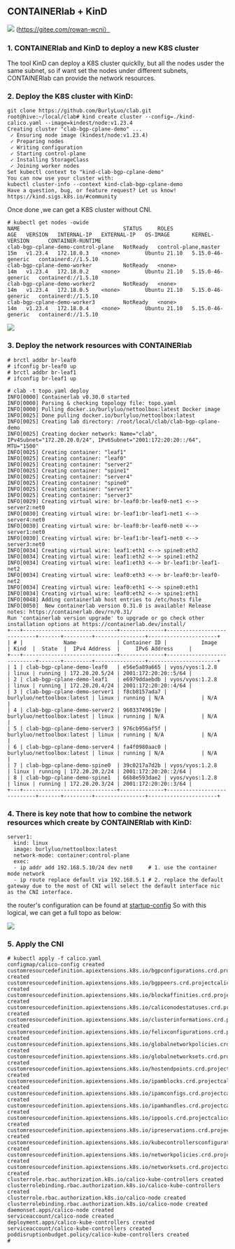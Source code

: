 ## CONTAINERlab + KinD
![](https://github.com/BurlyLuo/clab/blob/master/KinD.png)
(https://gitee.com/rowan-wcni）
### 1. CONTAINERlab and KinD to deploy a new K8S cluster
The tool KinD can deploy a K8S cluster quicklly, but all the nodes usder the same subnet, so if want set the nodes under different subnets, CONTAINERlab can provide the network resources.

### 2. Deploy the K8S cluster with KinD:
```
git clone https://github.com/BurlyLuo/clab.git
root@hive:~/local/clab# kind create cluster --config=./kind-calico.yaml --image=kindest/node:v1.23.4
Creating cluster "clab-bgp-cplane-demo" ...
 ✓ Ensuring node image (kindest/node:v1.23.4) 
 ✓ Preparing nodes      
 ✓ Writing configuration 
 ✓ Starting control-plane ️ 
 ✓ Installing StorageClass 
 ✓ Joining worker nodes 
Set kubectl context to "kind-clab-bgp-cplane-demo"
You can now use your cluster with:
kubectl cluster-info --context kind-clab-bgp-cplane-demo
Have a question, bug, or feature request? Let us know! https://kind.sigs.k8s.io/#community 
``` 
Once done ,we can get a K8S cluster without CNI.
```
# kubectl get nodes -owide 
NAME                                 STATUS     ROLES                  AGE   VERSION   INTERNAL-IP   EXTERNAL-IP   OS-IMAGE       KERNEL-VERSION      CONTAINER-RUNTIME
clab-bgp-cplane-demo-control-plane   NotReady   control-plane,master   15m   v1.23.4   172.18.0.3    <none>        Ubuntu 21.10   5.15.0-46-generic   containerd://1.5.10
clab-bgp-cplane-demo-worker          NotReady   <none>                 14m   v1.23.4   172.18.0.2    <none>        Ubuntu 21.10   5.15.0-46-generic   containerd://1.5.10
clab-bgp-cplane-demo-worker2         NotReady   <none>                 14m   v1.23.4   172.18.0.5    <none>        Ubuntu 21.10   5.15.0-46-generic   containerd://1.5.10
clab-bgp-cplane-demo-worker3         NotReady   <none>                 14m   v1.23.4   172.18.0.4    <none>        Ubuntu 21.10   5.15.0-46-generic   containerd://1.5.10
```

![](https://github.com/BurlyLuo/clab/blob/master/CONTAINERlab.png)
### 3. Deploy the network resources with CONTAINERlab
```
# brctl addbr br-leaf0
# ifconfig br-leaf0 up
# brctl addbr br-leaf1
# ifconfig br-leaf1 up

# clab -t topo.yaml deploy 
INFO[0000] Containerlab v0.30.0 started                 
INFO[0000] Parsing & checking topology file: topo.yaml  
INFO[0000] Pulling docker.io/burlyluo/nettoolbox:latest Docker image 
INFO[0025] Done pulling docker.io/burlyluo/nettoolbox:latest 
INFO[0025] Creating lab directory: /root/local/clab/clab-bgp-cplane-demo 
INFO[0025] Creating docker network: Name="clab", IPv4Subnet="172.20.20.0/24", IPv6Subnet="2001:172:20:20::/64", MTU="1500" 
INFO[0025] Creating container: "leaf1"                  
INFO[0025] Creating container: "leaf0"                  
INFO[0025] Creating container: "server2"                
INFO[0025] Creating container: "spine1"                 
INFO[0025] Creating container: "server4"                
INFO[0025] Creating container: "spine0"                 
INFO[0025] Creating container: "server1"                
INFO[0025] Creating container: "server3"                
INFO[0029] Creating virtual wire: br-leaf0:br-leaf0-net1 <--> server2:net0 
INFO[0030] Creating virtual wire: br-leaf1:br-leaf1-net1 <--> server4:net0 
INFO[0030] Creating virtual wire: br-leaf0:br-leaf0-net0 <--> server1:net0 
INFO[0030] Creating virtual wire: br-leaf1:br-leaf1-net0 <--> server3:net0 
INFO[0034] Creating virtual wire: leaf1:eth1 <--> spine0:eth2 
INFO[0034] Creating virtual wire: leaf1:eth2 <--> spine1:eth2 
INFO[0034] Creating virtual wire: leaf1:eth3 <--> br-leaf1:br-leaf1-net2 
INFO[0034] Creating virtual wire: leaf0:eth3 <--> br-leaf0:br-leaf0-net2 
INFO[0034] Creating virtual wire: leaf0:eth1 <--> spine0:eth1 
INFO[0034] Creating virtual wire: leaf0:eth2 <--> spine1:eth1 
INFO[0048] Adding containerlab host entries to /etc/hosts file 
INFO[0050]  New containerlab version 0.31.0 is available! Release notes: https://containerlab.dev/rn/0.31/
Run 'containerlab version upgrade' to upgrade or go check other installation options at https://containerlab.dev/install/ 
+---+------------------------------+--------------+----------------------------+-------+---------+----------------+----------------------+
| # |             Name             | Container ID |           Image            | Kind  |  State  |  IPv4 Address  |     IPv6 Address     |
+---+------------------------------+--------------+----------------------------+-------+---------+----------------+----------------------+
| 1 | clab-bgp-cplane-demo-leaf0   | e56e5a89a665 | vyos/vyos:1.2.8            | linux | running | 172.20.20.5/24 | 2001:172:20:20::5/64 |
| 2 | clab-bgp-cplane-demo-leaf1   | e6979ddaebdb | vyos/vyos:1.2.8            | linux | running | 172.20.20.4/24 | 2001:172:20:20::4/64 |
| 3 | clab-bgp-cplane-demo-server1 | f8cb8157ada7 | burlyluo/nettoolbox:latest | linux | running | N/A            | N/A                  |
| 4 | clab-bgp-cplane-demo-server2 | 96033749619e | burlyluo/nettoolbox:latest | linux | running | N/A            | N/A                  |
| 5 | clab-bgp-cplane-demo-server3 | 976cb956af5f | burlyluo/nettoolbox:latest | linux | running | N/A            | N/A                  |
| 6 | clab-bgp-cplane-demo-server4 | fa4f0980aac0 | burlyluo/nettoolbox:latest | linux | running | N/A            | N/A                  |
| 7 | clab-bgp-cplane-demo-spine0  | 39c0217a7d2b | vyos/vyos:1.2.8            | linux | running | 172.20.20.2/24 | 2001:172:20:20::2/64 |
| 8 | clab-bgp-cplane-demo-spine1  | 66b8e593dae2 | vyos/vyos:1.2.8            | linux | running | 172.20.20.3/24 | 2001:172:20:20::3/64 |
+---+------------------------------+--------------+----------------------------+-------+---------+----------------+----------------------+
```

### 4. There is key note that how to combine the network resources which create by CONTAINERlab with KinD:
    server1:
      kind: linux
      image: burlyluo/nettoolbox:latest
      network-mode: container:control-plane
      exec:
      - ip addr add 192.168.5.10/24 dev net0     # 1. use the container mode network
      - ip route replace default via 192.168.5.1 # 2. replace the default gateway due to the most of CNI will select the default interface nic as the CNI interface.
 
 the router's configuration can be found at [startup-config](https://github.com/BurlyLuo/clab/tree/master/startup-config)
So with this logical, we can get a full topo as below:

![](https://github.com/BurlyLuo/clab/blob/master/TOPO.png)



### 5. Apply the CNI
```
# kubectl apply -f calico.yaml 
configmap/calico-config created
customresourcedefinition.apiextensions.k8s.io/bgpconfigurations.crd.projectcalico.org created
customresourcedefinition.apiextensions.k8s.io/bgppeers.crd.projectcalico.org created
customresourcedefinition.apiextensions.k8s.io/blockaffinities.crd.projectcalico.org created
customresourcedefinition.apiextensions.k8s.io/caliconodestatuses.crd.projectcalico.org created
customresourcedefinition.apiextensions.k8s.io/clusterinformations.crd.projectcalico.org created
customresourcedefinition.apiextensions.k8s.io/felixconfigurations.crd.projectcalico.org created
customresourcedefinition.apiextensions.k8s.io/globalnetworkpolicies.crd.projectcalico.org created
customresourcedefinition.apiextensions.k8s.io/globalnetworksets.crd.projectcalico.org created
customresourcedefinition.apiextensions.k8s.io/hostendpoints.crd.projectcalico.org created
customresourcedefinition.apiextensions.k8s.io/ipamblocks.crd.projectcalico.org created
customresourcedefinition.apiextensions.k8s.io/ipamconfigs.crd.projectcalico.org created
customresourcedefinition.apiextensions.k8s.io/ipamhandles.crd.projectcalico.org created
customresourcedefinition.apiextensions.k8s.io/ippools.crd.projectcalico.org created
customresourcedefinition.apiextensions.k8s.io/ipreservations.crd.projectcalico.org created
customresourcedefinition.apiextensions.k8s.io/kubecontrollersconfigurations.crd.projectcalico.org created
customresourcedefinition.apiextensions.k8s.io/networkpolicies.crd.projectcalico.org created
customresourcedefinition.apiextensions.k8s.io/networksets.crd.projectcalico.org created
clusterrole.rbac.authorization.k8s.io/calico-kube-controllers created
clusterrolebinding.rbac.authorization.k8s.io/calico-kube-controllers created
clusterrole.rbac.authorization.k8s.io/calico-node created
clusterrolebinding.rbac.authorization.k8s.io/calico-node created
daemonset.apps/calico-node created
serviceaccount/calico-node created
deployment.apps/calico-kube-controllers created
serviceaccount/calico-kube-controllers created
poddisruptionbudget.policy/calico-kube-controllers created
# 
```
